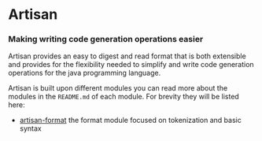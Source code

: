 # Artisan
### Making writing code generation operations easier

Artisan provides an easy to digest and read format that is both extensible and provides for the flexibility
needed to simplify and write code generation operations for the java programming language.

Artisan is built upon different modules you can read more about the modules in the `README.md` of each module.
For brevity they will be listed here:
- [artisan-format](artisan-format/README.md) the format module focused on tokenization and basic syntax

